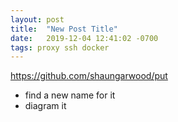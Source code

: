 ```yaml
---
layout: post
title:  "New Post Title"
date:   2019-12-04 12:41:02 -0700
tags: proxy ssh docker
---
```


https://github.com/shaungarwood/put

- find a new name for it
- diagram it
